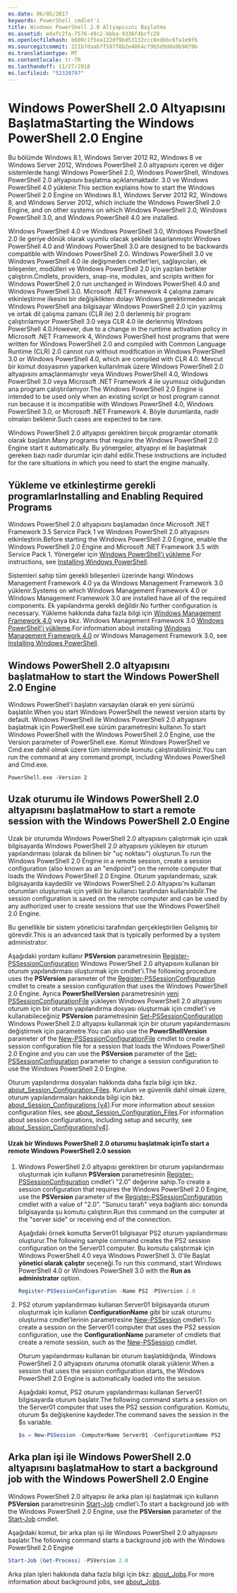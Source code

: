 ```yaml
---
ms.date: 06/05/2017
keywords: PowerShell cmdlet'i
title: Windows PowerShell 2.0 Altyapısını Başlatma
ms.assetid: edafc2fa-7576-49c2-bbba-9336f4bcfc28
ms.openlocfilehash: b600c1f5ea122df9bd53132ccc8edbbc6fa1e9f6
ms.sourcegitcommit: 221b7daab7f597f8b2e4864cf9b5d9dda9b9879b
ms.translationtype: MT
ms.contentlocale: tr-TR
ms.lasthandoff: 11/27/2018
ms.locfileid: "52320797"
---
```

# <a name="starting-the-windows-powershell-20-engine"></a><span data-ttu-id="f2e05-103">Windows PowerShell 2.0 Altyapısını Başlatma</span><span class="sxs-lookup"><span data-stu-id="f2e05-103">Starting the Windows PowerShell 2.0 Engine</span></span>

<span data-ttu-id="f2e05-104">Bu bölümde Windows 8.1, Windows Server 2012 R2, Windows 8 ve Windows Server 2012, Windows PowerShell 2.0 altyapısını içeren ve diğer sistemlerde hangi Windows PowerShell 2.0, Windows PowerShell, Windows PowerShell 2.0 altyapısını başlatma açıklanmaktadır. 3.0 ve Windows PowerShell 4.0 yüklenir.</span><span class="sxs-lookup"><span data-stu-id="f2e05-104">This section explains how to start the Windows PowerShell 2.0 Engine on Windows 8.1, Windows Server 2012 R2, Windows 8, and Windows Server 2012, which include the Windows PowerShell 2.0 Engine, and on other systems on which Windows PowerShell 2.0, Windows PowerShell 3.0, and Windows PowerShell 4.0 are installed.</span></span>

<span data-ttu-id="f2e05-105">Windows PowerShell 4.0 ve Windows PowerShell 3.0, Windows PowerShell 2.0 ile geriye dönük olarak uyumlu olacak şekilde tasarlanmıştır.</span><span class="sxs-lookup"><span data-stu-id="f2e05-105">Windows PowerShell 4.0 and Windows PowerShell 3.0 are designed to be backwards compatible with Windows PowerShell 2.0.</span></span> <span data-ttu-id="f2e05-106">Windows PowerShell 3.0 ve Windows PowerShell 4.0 ile değişmeden cmdlet'leri, sağlayıcıları, ek bileşenler, modülleri ve Windows PowerShell 2.0 için yazılan betikler çalıştırın.</span><span class="sxs-lookup"><span data-stu-id="f2e05-106">Cmdlets, providers, snap-ins, modules, and scripts written for Windows PowerShell 2.0 run unchanged in Windows PowerShell 4.0 and Windows PowerShell 3.0.</span></span> <span data-ttu-id="f2e05-107">Microsoft .NET Framework 4 çalışma zamanı etkinleştirme ilkesini bir değişiklikten dolayı Windows gerektirmeden ancak Windows PowerShell ana bilgisayar Windows PowerShell 2.0 için yazılmış ve ortak dil çalışma zamanı (CLR ile) 2.0 derlenmiş bir program çalıştırılamıyor PowerShell 3.0 veya CLR 4.0 ile derlenmiş Windows PowerShell 4.0.</span><span class="sxs-lookup"><span data-stu-id="f2e05-107">However, due to a change in the runtime activation policy in Microsoft .NET Framework 4, Windows PowerShell host programs that were written for Windows PowerShell 2.0 and compiled with Common Language Runtime (CLR) 2.0 cannot run without modification in Windows PowerShell 3.0 or Windows PowerShell 4.0, which are compiled with CLR 4.0.</span></span> <span data-ttu-id="f2e05-108">Mevcut bir komut dosyasının yaparken kullanılmak üzere Windows PowerShell 2.0 altyapısını amaçlanmamıştır veya Windows PowerShell 4.0, Windows PowerShell 3.0 veya Microsoft .NET Framework 4 ile uyumsuz olduğundan ana program çalıştırılamıyor.</span><span class="sxs-lookup"><span data-stu-id="f2e05-108">The Windows PowerShell 2.0 Engine is intended to be used only when an existing script or host program cannot run because it is incompatible with Windows PowerShell 4.0, Windows PowerShell 3.0, or Microsoft .NET Framework 4.</span></span> <span data-ttu-id="f2e05-109">Böyle durumlarda, nadir olmaları beklenir.</span><span class="sxs-lookup"><span data-stu-id="f2e05-109">Such cases are expected to be rare.</span></span>

<span data-ttu-id="f2e05-110">Windows PowerShell 2.0 altyapısı gerektiren birçok programlar otomatik olarak başlatın.</span><span class="sxs-lookup"><span data-stu-id="f2e05-110">Many programs that require the Windows PowerShell 2.0 Engine start it automatically.</span></span> <span data-ttu-id="f2e05-111">Bu yönergeler, altyapıyı el ile başlatmak gereken bazı nadir durumlar için dahil edilir.</span><span class="sxs-lookup"><span data-stu-id="f2e05-111">These instructions are included for the rare situations in which you need to start the engine manually.</span></span>

## <a name="installing-and-enabling-required-programs"></a><span data-ttu-id="f2e05-112">Yükleme ve etkinleştirme gerekli programlar</span><span class="sxs-lookup"><span data-stu-id="f2e05-112">Installing and Enabling Required Programs</span></span>

<span data-ttu-id="f2e05-113">Windows PowerShell 2.0 altyapısını başlamadan önce Microsoft .NET Framework 3.5 Service Pack 1 ve Windows PowerShell 2.0 altyapısını etkinleştirin.</span><span class="sxs-lookup"><span data-stu-id="f2e05-113">Before starting the Windows PowerShell 2.0 Engine, enable the Windows PowerShell 2.0 Engine and Microsoft .NET Framework 3.5 with Service Pack 1.</span></span> <span data-ttu-id="f2e05-114">Yönergeler için [Windows PowerShell'i yükleme](Installing-Windows-PowerShell.md).</span><span class="sxs-lookup"><span data-stu-id="f2e05-114">For instructions, see [Installing Windows PowerShell](Installing-Windows-PowerShell.md).</span></span>

<span data-ttu-id="f2e05-115">Sistemleri sahip tüm gerekli bileşenleri üzerinde hangi Windows Management Framework 4.0 ya da Windows Management Framework 3.0 yüklenir.</span><span class="sxs-lookup"><span data-stu-id="f2e05-115">Systems on which Windows Management Framework 4.0 or Windows Management Framework 3.0 are installed have all of the required components.</span></span> <span data-ttu-id="f2e05-116">Ek yapılandırma gerekli değildir.</span><span class="sxs-lookup"><span data-stu-id="f2e05-116">No further configuration is necessary.</span></span> <span data-ttu-id="f2e05-117">Yükleme hakkında daha fazla bilgi için [Windows Management Framework 4.0](https://go.microsoft.com/fwlink/?LinkID=293881) veya bkz. Windows Management Framework 3.0 [Windows PowerShell'i yükleme](Installing-Windows-PowerShell.md).</span><span class="sxs-lookup"><span data-stu-id="f2e05-117">For information about installing [Windows Management Framework 4.0](https://go.microsoft.com/fwlink/?LinkID=293881) or Windows Management Framework 3.0, see [Installing Windows PowerShell](Installing-Windows-PowerShell.md).</span></span>

## <a name="how-to-start-the-windows-powershell-20-engine"></a><span data-ttu-id="f2e05-118">Windows PowerShell 2.0 altyapısını başlatma</span><span class="sxs-lookup"><span data-stu-id="f2e05-118">How to start the Windows PowerShell 2.0 Engine</span></span>

<span data-ttu-id="f2e05-119">Windows PowerShell'i başlatın varsayılan olarak en yeni sürümü başlatılır.</span><span class="sxs-lookup"><span data-stu-id="f2e05-119">When you start Windows PowerShell the newest version starts by default.</span></span> <span data-ttu-id="f2e05-120">Windows PowerShell ile Windows PowerShell 2.0 altyapısını başlatmak için PowerShell.exe sürüm parametresini kullanın.</span><span class="sxs-lookup"><span data-stu-id="f2e05-120">To start Windows PowerShell with the Windows PowerShell 2.0 Engine, use the Version parameter of PowerShell.exe.</span></span> <span data-ttu-id="f2e05-121">Komut Windows PowerShell ve Cmd.exe dahil olmak üzere tüm isteminde komutu çalıştırabilirsiniz.</span><span class="sxs-lookup"><span data-stu-id="f2e05-121">You can run the command at any command prompt, including Windows PowerShell and Cmd.exe.</span></span>

```
PowerShell.exe -Version 2
```

## <a name="how-to-start-a-remote-session-with-the-windows-powershell-20-engine"></a><span data-ttu-id="f2e05-122">Uzak oturumu ile Windows PowerShell 2.0 altyapısını başlatma</span><span class="sxs-lookup"><span data-stu-id="f2e05-122">How to start a remote session with the Windows PowerShell 2.0 Engine</span></span>

<span data-ttu-id="f2e05-123">Uzak bir oturumda Windows PowerShell 2.0 altyapısını çalıştırmak için uzak bilgisayarda Windows PowerShell 2.0 altyapısını yükleyen bir oturum yapılandırması (olarak da bilinen bir "uç noktası") oluşturun.</span><span class="sxs-lookup"><span data-stu-id="f2e05-123">To run the Windows PowerShell 2.0 Engine in a remote session, create a session configuration (also known as an "endpoint") on the remote computer that loads the Windows PowerShell 2.0 Engine.</span></span> <span data-ttu-id="f2e05-124">Oturum yapılandırması, uzak bilgisayarda kaydedilir ve Windows PowerShell 2.0 Altyapısı'nı kullanan oturumları oluşturmak için yetkili bir kullanıcı tarafından kullanılabilir.</span><span class="sxs-lookup"><span data-stu-id="f2e05-124">The session configuration is saved on the remote computer and can be used by any authorized user to create sessions that use the Windows PowerShell 2.0 Engine.</span></span>

<span data-ttu-id="f2e05-125">Bu genellikle bir sistem yöneticisi tarafından gerçekleştirilen Gelişmiş bir görevdir.</span><span class="sxs-lookup"><span data-stu-id="f2e05-125">This is an advanced task that is typically performed by a system administrator.</span></span>

<span data-ttu-id="f2e05-126">Aşağıdaki yordam kullanır **PSVersion** parametresinin [Register-PSSessionConfiguration](https://technet.microsoft.com/library/e9152ae2-bd6d-4056-9bc7-dc1893aa29ea) Windows PowerShell 2.0 altyapısını kullanan bir oturum yapılandırması oluşturmak için cmdlet'i.</span><span class="sxs-lookup"><span data-stu-id="f2e05-126">The following procedure uses the **PSVersion** parameter of the [Register-PSSessionConfiguration](https://technet.microsoft.com/library/e9152ae2-bd6d-4056-9bc7-dc1893aa29ea) cmdlet to create a session configuration that uses the Windows PowerShell 2.0 Engine.</span></span> <span data-ttu-id="f2e05-127">Ayrıca **PowerShellVersion** parametresinin [yeni PSSessionConfigurationFile](https://technet.microsoft.com/library/5f3e3633-6e90-479c-aea9-ba45a1954866) yükleyen Windows PowerShell 2.0 altyapısını oturum için bir oturum yapılandırma dosyası oluşturmak için cmdlet'i ve kullanabileceğiniz **PSVersion** parametresinin [Set-PSSessionConfiguration](https://technet.microsoft.com/library/b21fbad3-1759-4260-b206-dcb8431cd6ea) Windows PowerShell 2.0 altyapısı kullanmak için bir oturum yapılandırmasını değiştirmek için parametre.</span><span class="sxs-lookup"><span data-stu-id="f2e05-127">You can also use the **PowerShellVersion** parameter of the [New-PSSessionConfigurationFile](https://technet.microsoft.com/library/5f3e3633-6e90-479c-aea9-ba45a1954866) cmdlet to create a session configuration file for a session that loads the Windows PowerShell 2.0 Engine and you can use the **PSVersion** parameter of the [Set-PSSessionConfiguration](https://technet.microsoft.com/library/b21fbad3-1759-4260-b206-dcb8431cd6ea) parameter to change a session configuration to use the Windows PowerShell 2.0 Engine.</span></span>

<span data-ttu-id="f2e05-128">Oturum yapılandırma dosyaları hakkında daha fazla bilgi için bkz. [about_Session_Configuration_Files](https://technet.microsoft.com/library/c7217447-1ebf-477b-a8ef-4dbe9a1473b8). Kurulum ve güvenlik dahil olmak üzere, oturum yapılandırmaları hakkında bilgi için bkz. [about_Session_Configurations [v4]](https://technet.microsoft.com/library/a2fbe12a-350c-4d04-be50-24102824e3ab).</span><span class="sxs-lookup"><span data-stu-id="f2e05-128">For more information about session configuration files, see [about_Session_Configuration_Files](https://technet.microsoft.com/library/c7217447-1ebf-477b-a8ef-4dbe9a1473b8).For information about session configurations, including setup and security, see [about_Session_Configurations[v4]](https://technet.microsoft.com/library/a2fbe12a-350c-4d04-be50-24102824e3ab).</span></span>

#### <a name="to-start-a-remote-windows-powershell-20-session"></a><span data-ttu-id="f2e05-129">Uzak bir Windows PowerShell 2.0 oturumu başlatmak için</span><span class="sxs-lookup"><span data-stu-id="f2e05-129">To start a remote Windows PowerShell 2.0 session</span></span>

1. <span data-ttu-id="f2e05-130">Windows PowerShell 2.0 altyapısı gerektiren bir oturum yapılandırması oluşturmak için kullanın **PSVersion** parametresinin [Register-PSSessionConfiguration](https://technet.microsoft.com/library/e9152ae2-bd6d-4056-9bc7-dc1893aa29ea) cmdlet'i "2.0" değerine sahip.</span><span class="sxs-lookup"><span data-stu-id="f2e05-130">To create a session configuration that requires the Windows PowerShell 2.0 Engine, use the **PSVersion** parameter of the [Register-PSSessionConfiguration](https://technet.microsoft.com/library/e9152ae2-bd6d-4056-9bc7-dc1893aa29ea) cmdlet with a value of "2.0".</span></span> <span data-ttu-id="f2e05-131">"Sunucu tarafı" veya bağlantı alıcı sonunda bilgisayarda şu komutu çalıştırın.</span><span class="sxs-lookup"><span data-stu-id="f2e05-131">Run this command on the computer at the "server side" or receiving end of the connection.</span></span>

   <span data-ttu-id="f2e05-132">Aşağıdaki örnek komutta Server01 bilgisayar PS2 oturum yapılandırması oluşturur.</span><span class="sxs-lookup"><span data-stu-id="f2e05-132">The following sample command creates the PS2 session configuration on the Server01 computer.</span></span> <span data-ttu-id="f2e05-133">Bu komutu çalıştırmak için Windows PowerShell 4.0 veya Windows PowerShell 3. 0'ile Başlat **yönetici olarak çalıştır** seçeneği.</span><span class="sxs-lookup"><span data-stu-id="f2e05-133">To run this command, start Windows PowerShell 4.0 or Windows PowerShell 3.0 with the **Run as administrator** option.</span></span>

   ```powershell
   Register-PSSessionConfiguration -Name PS2 -PSVersion 2.0
   ```

2. <span data-ttu-id="f2e05-134">PS2 oturum yapılandırması kullanan Server01 bilgisayarda oturum oluşturmak için kullanın **ConfigurationName** gibi bir uzak oturumu oluşturma cmdlet'lerinin parametresine [New-PSSession](https://technet.microsoft.com/library/76f6628c-054c-4eda-ba7a-a6f28daaa26f) cmdlet'i.</span><span class="sxs-lookup"><span data-stu-id="f2e05-134">To create a session on the Server01 computer that uses the PS2 session configuration, use the **ConfigurationName** parameter of cmdlets that create a remote session, such as the [New-PSSession](https://technet.microsoft.com/library/76f6628c-054c-4eda-ba7a-a6f28daaa26f) cmdlet.</span></span>

   <span data-ttu-id="f2e05-135">Oturum yapılandırması kullanan bir oturum başlatıldığında, Windows PowerShell 2.0 altyapısını oturuma otomatik olarak yüklenir.</span><span class="sxs-lookup"><span data-stu-id="f2e05-135">When a session that uses the session configuration starts, the Windows PowerShell 2.0 Engine is automatically loaded into the session.</span></span>

   <span data-ttu-id="f2e05-136">Aşağıdaki komut, PS2 oturum yapılandırması kullanan Server01 bilgisayarda oturum başlatır.</span><span class="sxs-lookup"><span data-stu-id="f2e05-136">The following command starts a session on the Server01 computer that uses the PS2 session configuration.</span></span> <span data-ttu-id="f2e05-137">Komutu, oturum $s değişkenine kaydeder.</span><span class="sxs-lookup"><span data-stu-id="f2e05-137">The command saves the session in the $s variable.</span></span>

   ```powershell
   $s = New-PSSession -ComputerName Server01 -ConfigurationName PS2
   ```

## <a name="how-to-start-a-background-job-with-the-windows-powershell-20-engine"></a><span data-ttu-id="f2e05-138">Arka plan işi ile Windows PowerShell 2.0 altyapısını başlatma</span><span class="sxs-lookup"><span data-stu-id="f2e05-138">How to start a background job with the Windows PowerShell 2.0 Engine</span></span>

<span data-ttu-id="f2e05-139">Windows PowerShell 2.0 altyapısı ile arka plan işi başlatmak için kullanın **PSVersion** parametresinin [Start-Job](https://technet.microsoft.com/library/2bc04935-0deb-4ec0-b856-d7290cca6442) cmdlet'i.</span><span class="sxs-lookup"><span data-stu-id="f2e05-139">To start a background job with the Windows PowerShell 2.0 Engine, use the **PSVersion** parameter of the [Start-Job](https://technet.microsoft.com/library/2bc04935-0deb-4ec0-b856-d7290cca6442) cmdlet.</span></span>

<span data-ttu-id="f2e05-140">Aşağıdaki komut, bir arka plan işi ile Windows PowerShell 2.0 altyapısını başlatır.</span><span class="sxs-lookup"><span data-stu-id="f2e05-140">The following command starts a background job with the Windows PowerShell 2.0 Engine</span></span>

```powershell
Start-Job {Get-Process} -PSVersion 2.0
```

<span data-ttu-id="f2e05-141">Arka plan işleri hakkında daha fazla bilgi için bkz: [about_Jobs](/powershell/module/microsoft.powershell.core/about/about_jobs).</span><span class="sxs-lookup"><span data-stu-id="f2e05-141">For more information about background jobs, see [about_Jobs](/powershell/module/microsoft.powershell.core/about/about_jobs).</span></span>
